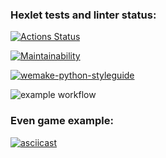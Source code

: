 ### Hexlet tests and linter status:

[![Actions Status](https://github.com/temir988/python-project-lvl1/workflows/hexlet-check/badge.svg)](https://github.com/temir988/python-project-lvl1/actions)

[![Maintainability](https://api.codeclimate.com/v1/badges/a99a88d28ad37a79dbf6/maintainability)](https://codeclimate.com/github/temir988/python-project-lvl1/maintainability)

[![wemake-python-styleguide](https://img.shields.io/badge/style-wemake-000000.svg)](https://github.com/wemake-services/wemake-python-styleguide)

![example workflow](https://github.com/temir988/python-project-lvl1/actions/workflows/my-check.yml/badge.svg)

### Even game example:

[![asciicast](https://asciinema.org/a/UELT3i5nQGmKTDTYzN7kbUOgS.svg)](https://asciinema.org/a/UELT3i5nQGmKTDTYzN7kbUOgS)
